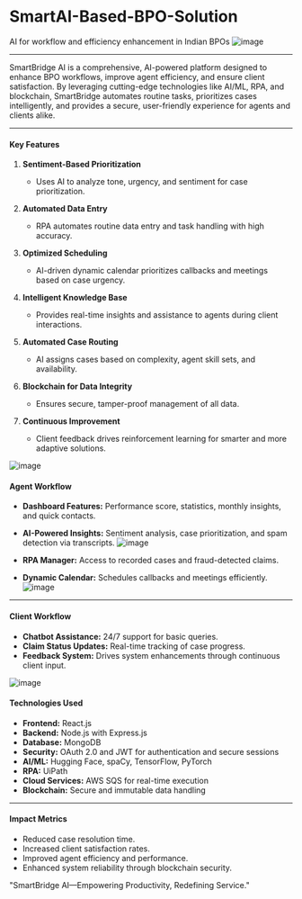 # SmartAI-Based-BPO-Solution
AI for workflow and efficiency enhancement in Indian BPOs
![image](https://github.com/user-attachments/assets/45da1896-1366-4b1b-aa31-5f4a765dd9f2)

---

SmartBridge AI is a comprehensive, AI-powered platform designed to enhance BPO workflows, improve agent efficiency, and ensure client satisfaction. By leveraging cutting-edge technologies like AI/ML, RPA, and blockchain, SmartBridge automates routine tasks, prioritizes cases intelligently, and provides a secure, user-friendly experience for agents and clients alike.

---

#### **Key Features**
1. **Sentiment-Based Prioritization**  
   - Uses AI to analyze tone, urgency, and sentiment for case prioritization.

2. **Automated Data Entry**  
   - RPA automates routine data entry and task handling with high accuracy.

3. **Optimized Scheduling**  
   - AI-driven dynamic calendar prioritizes callbacks and meetings based on case urgency.

4. **Intelligent Knowledge Base**  
   - Provides real-time insights and assistance to agents during client interactions.

5. **Automated Case Routing**  
   - AI assigns cases based on complexity, agent skill sets, and availability.

6. **Blockchain for Data Integrity**  
   - Ensures secure, tamper-proof management of all data.

7. **Continuous Improvement**  
   - Client feedback drives reinforcement learning for smarter and more adaptive solutions.

![image](https://github.com/user-attachments/assets/ebd6e620-1b2b-4e6f-b94c-3961cf014ed9)
#### **Agent Workflow**
- **Dashboard Features:** Performance score, statistics, monthly insights, and quick contacts.
- **AI-Powered Insights:** Sentiment analysis, case prioritization, and spam detection via transcripts.
  ![image](https://github.com/user-attachments/assets/4ef3621d-f4af-43e6-91ea-502468eacc6b)

- **RPA Manager:** Access to recorded cases and fraud-detected claims.
- **Dynamic Calendar:** Schedules callbacks and meetings efficiently.
![image](https://github.com/user-attachments/assets/9e869d1f-1f2b-41e2-a49d-861274d6ef9a)

---

#### **Client Workflow**
- **Chatbot Assistance:** 24/7 support for basic queries.
- **Claim Status Updates:** Real-time tracking of case progress.
- **Feedback System:** Drives system enhancements through continuous client input.

![image](https://github.com/user-attachments/assets/db5413ef-20a8-4fa7-a304-905c75098c44)


#### **Technologies Used**
- **Frontend:** React.js  
- **Backend:** Node.js with Express.js  
- **Database:** MongoDB  
- **Security:** OAuth 2.0 and JWT for authentication and secure sessions  
- **AI/ML:** Hugging Face, spaCy, TensorFlow, PyTorch  
- **RPA:** UiPath  
- **Cloud Services:** AWS SQS for real-time execution  
- **Blockchain:** Secure and immutable data handling  

---

#### **Impact Metrics**
- Reduced case resolution time.  
- Increased client satisfaction rates.  
- Improved agent efficiency and performance.  
- Enhanced system reliability through blockchain security.  


"SmartBridge AI—Empowering Productivity, Redefining Service."  
